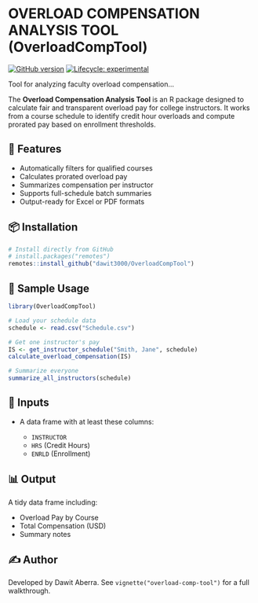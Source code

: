 
# OVERLOAD COMPENSATION ANALYSIS TOOL (OverloadCompTool)

[![GitHub
version](https://img.shields.io/github/v/tag/dawit3000/OverloadCompTool?label=GitHub&logo=github)](https://github.com/dawit3000/OverloadCompTool)
[![Lifecycle:
experimental](https://img.shields.io/badge/lifecycle-experimental-orange.svg)](https://lifecycle.r-lib.org/articles/stages.html#experimental)

Tool for analyzing faculty overload compensation…

The **Overload Compensation Analysis Tool** is an R package designed to
calculate fair and transparent overload pay for college instructors. It
works from a course schedule to identify credit hour overloads and
compute prorated pay based on enrollment thresholds.

## 🔧 Features

- Automatically filters for qualified courses
- Calculates prorated overload pay
- Summarizes compensation per instructor
- Supports full-schedule batch summaries
- Output-ready for Excel or PDF formats

## 📦 Installation

``` r
# Install directly from GitHub
# install.packages("remotes")
remotes::install_github("dawit3000/OverloadCompTool")
```

## 📁 Sample Usage

``` r
library(OverloadCompTool)

# Load your schedule data
schedule <- read.csv("Schedule.csv")

# Get one instructor's pay
IS <- get_instructor_schedule("Smith, Jane", schedule)
calculate_overload_compensation(IS)

# Summarize everyone
summarize_all_instructors(schedule)
```

## 📄 Inputs

- A data frame with at least these columns:

  - `INSTRUCTOR`
  - `HRS` (Credit Hours)
  - `ENRLD` (Enrollment)

## 📊 Output

A tidy data frame including:

- Overload Pay by Course
- Total Compensation (USD)
- Summary notes

## ✍️ Author

Developed by Dawit Aberra. See `vignette("overload-comp-tool")` for a
full walkthrough.
